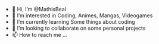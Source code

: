 - 👋 Hi, I’m @MathisBeal
- 👀 I’m interested in Coding, Animes, Mangas, Videogames
- 🌱 I’m currently learning Some things about coding
- 💞️ I’m looking to collaborate on some personal projects
- 📫 How to reach me ...

<!---
MathisBeal/MathisBeal is a ✨ special ✨ repository because its `README.md` (this file) appears on your GitHub profile.
You can click the Preview link to take a look at your changes.
--->
